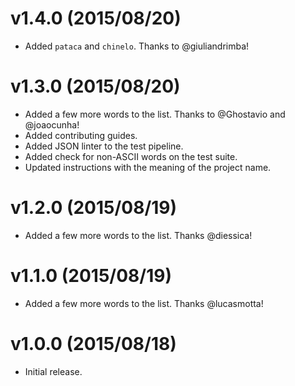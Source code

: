 # v1.4.0 (2015/08/20)

* Added `pataca` and `chinelo`. Thanks to @giuliandrimba!

# v1.3.0 (2015/08/20)

* Added a few more words to the list. Thanks to @Ghostavio and @joaocunha!
* Added contributing guides.
* Added JSON linter to the test pipeline.
* Added check for non-ASCII words on the test suite.
* Updated instructions with the meaning of the project name.

# v1.2.0 (2015/08/19)

* Added a few more words to the list. Thanks @diessica!

# v1.1.0 (2015/08/19)

* Added a few more words to the list. Thanks @lucasmotta!

# v1.0.0 (2015/08/18)

* Initial release.

